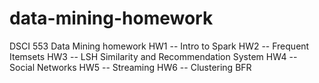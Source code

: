 # data-mining-homework
DSCI 553 Data Mining homework 
HW1 -- Intro to Spark
HW2 -- Frequent Itemsets
HW3 -- LSH Similarity and Recommendation System 
HW4 -- Social Networks
HW5 -- Streaming
HW6 -- Clustering BFR
